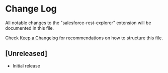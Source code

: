 # Change Log

All notable changes to the "salesforce-rest-explorer" extension will be documented in this file.

Check [Keep a Changelog](http://keepachangelog.com/) for recommendations on how to structure this file.

## [Unreleased]

- Initial release